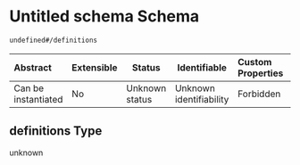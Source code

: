# Untitled schema Schema

```txt
undefined#/definitions
```




| Abstract            | Extensible | Status         | Identifiable            | Custom Properties | Additional Properties | Access Restrictions | Defined In                                                                                          |
| :------------------ | ---------- | -------------- | ----------------------- | :---------------- | --------------------- | ------------------- | --------------------------------------------------------------------------------------------------- |
| Can be instantiated | No         | Unknown status | Unknown identifiability | Forbidden         | Allowed               | none                | [session_start.schema.json\*](../../../spec/0.0.1/session_start.schema.json "open original schema") |

## definitions Type

unknown
